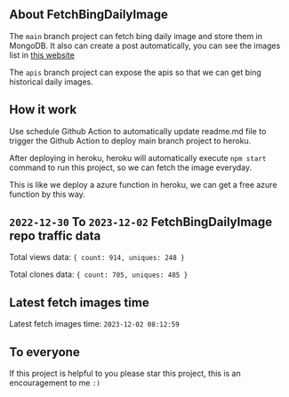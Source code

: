 ## About FetchBingDailyImage

The `main` branch project can fetch bing daily image and store them in MongoDB.
It also can create a post automatically, you can see the images list in [this website](https://oursalbum.netlify.app)

The `apis` branch project can expose the apis so that we can get bing historical daily images.

## How it work

Use schedule Github Action to automatically update readme.md file to trigger the Github Action to deploy main branch project to heroku.

After deploying in heroku, heroku will automatically execute `npm start` command to run this project, so we can fetch the image everyday.

This is like we deploy a azure function in heroku, we can get a free azure function by this way.

## `2022-12-30` To `2023-12-02` FetchBingDailyImage repo traffic data

Total views data: `{ count: 914, uniques: 248 }`

Total clones data: `{ count: 705, uniques: 485 }`

## Latest fetch images time

Latest fetch images time: `2023-12-02 08:12:59`

## To everyone

If this project is helpful to you please star this project, this is an encouragement to me `:)`



